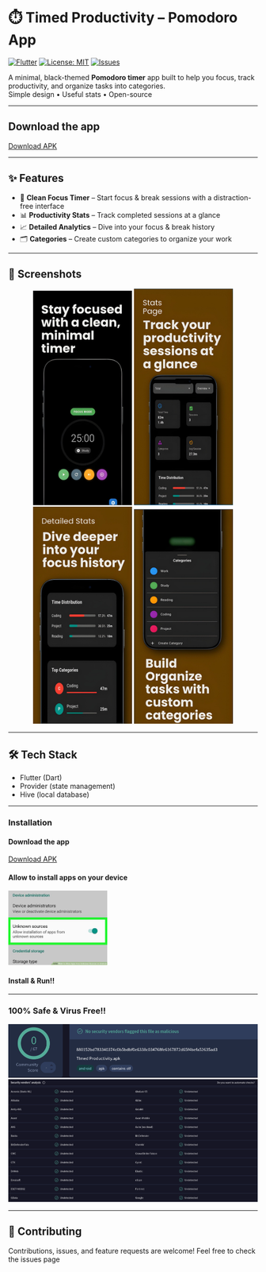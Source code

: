 # ⏱️ Timed Productivity – Pomodoro App

[![Flutter](https://img.shields.io/badge/Flutter-02569B?style=for-the-badge&logo=flutter&logoColor=white)](https://flutter.dev/)
[![License: MIT](https://img.shields.io/badge/License-MIT-green.svg?style=for-the-badge)](LICENSE)
[![Issues](https://img.shields.io/github/issues/Vishwesh-Bhilare/Timed_Productivity?style=for-the-badge)](https://github.com/Vishwesh-Bhilare/Timed_Productivity/issues)


A minimal, black-themed **Pomodoro timer** app built to help you focus, track productivity, and organize tasks into categories.  
Simple design • Useful stats • Open-source  

---

## Download the app
[Download APK](https://drive.google.com/file/d/1jS7TnpooWywptPaN-ZiQw0-kyHaa0_eg/view?usp=sharing)

---

## ✨ Features
- 🎯 **Clean Focus Timer** – Start focus & break sessions with a distraction-free interface  
- 📊 **Productivity Stats** – Track completed sessions at a glance  
- 📈 **Detailed Analytics** – Dive into your focus & break history  
- 🗂️ **Categories** – Create custom categories to organize your work  

---

## 📸 Screenshots

<p align="center">
  <img src="images/Timed_Pomodoro_1.jpeg" alt="Home Screen" width="200"/>
  <img src="images/Timed_Pomodoro_2.jpeg" alt="Stats Page" width="200"/>
  <img src="images/Timed_Pomodoro_3.jpeg" alt="Detailed Stats" width="200"/>
  <img src="images/Timed_Pomodoro_4.jpeg" alt="Categories" width="200"/>
</p>

---

## 🛠️ Tech Stack

- Flutter (Dart)
- Provider (state management)
- Hive (local database)

---

### Installation

#### Download the app
[Download APK](https://drive.google.com/file/d/1jS7TnpooWywptPaN-ZiQw0-kyHaa0_eg/view?usp=sharing)

#### Allow to install apps on your device
<img src="images/Allow_apps.jpg" alt="Allow apps" width="200"/>

#### Install & Run!!

---

### 100% Safe & Virus Free!!
<img src="images/Virus_check_1_v1.png" alt="Virus check"/>
<img src="images/Virus_check_2_v1.png" alt="Virus check"/>

---

## 🤝 Contributing

Contributions, issues, and feature requests are welcome!
Feel free to check the issues page
